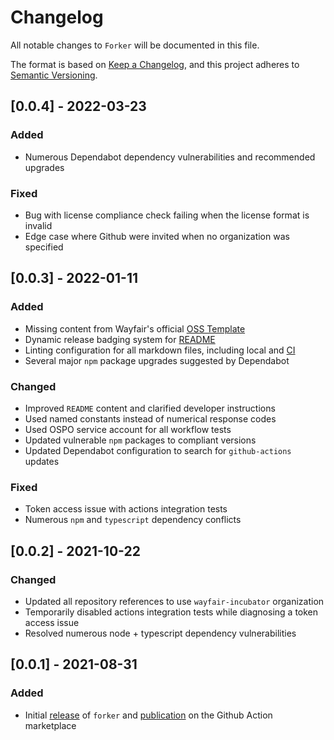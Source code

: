# Changelog

All notable changes to `Forker` will be documented in this file.

The format is based on [Keep a Changelog](https://keepachangelog.com/en/1.0.0/),
and this project adheres to [Semantic Versioning](https://semver.org/spec/v2.0.0.html).

## [0.0.4] - 2022-03-23

### Added

- Numerous Dependabot dependency vulnerabilities and recommended upgrades

### Fixed

- Bug with license compliance check failing when the license format is invalid
- Edge case where Github were invited when no organization was specified

## [0.0.3] - 2022-01-11

### Added

- Missing content from Wayfair's official [OSS Template](https://github.com/wayfair-incubator/oss-template)
- Dynamic release badging system for [README](https://github.com/wayfair-incubator/forker/blob/main/README.md)
- Linting configuration for all markdown files, including local and [CI](https://github.com/wayfair-incubator/forker/actions/workflows/lint.yml)
- Several major `npm` package upgrades suggested by Dependabot

### Changed

- Improved `README` content and clarified developer instructions
- Used named constants instead of numerical response codes
- Used OSPO service account for all workflow tests
- Updated vulnerable `npm` packages to compliant versions
- Updated Dependabot configuration to search for `github-actions` updates

### Fixed

- Token access issue with actions integration tests
- Numerous `npm` and `typescript` dependency conflicts

## [0.0.2] - 2021-10-22

### Changed

- Updated all repository references to use `wayfair-incubator` organization
- Temporarily disabled actions integration tests while diagnosing a token access issue
- Resolved numerous node + typescript dependency vulnerabilities

## [0.0.1] - 2021-08-31

### Added

- Initial [release](https://github.com/wayfair-incubator/forker/releases/tag/v0.0.1) of `forker` and [publication](https://github.com/marketplace/actions/github-forker) on the Github Action marketplace
